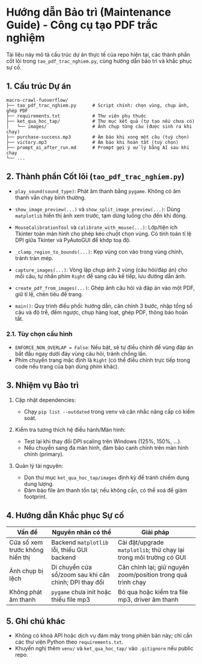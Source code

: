 # Hướng dẫn Bảo trì (Maintenance Guide) - Công cụ tạo PDF trắc nghiệm

Tài liệu này mô tả cấu trúc dự án thực tế của repo hiện tại, các thành phần cốt lõi trong `tao_pdf_trac_nghiem.py`, cùng hướng dẫn bảo trì và khắc phục sự cố.

## 1. Cấu trúc Dự án

```
macro-crawl-fuoverflow/
├── tao_pdf_trac_nghiem.py      # Script chính: chọn vùng, chụp ảnh, ghép PDF
├── requirements.txt            # Thư viện phụ thuộc
├── ket_qua_hoc_tap/            # Thư mục kết quả (tự tạo nếu chưa có)
│   └── images/                 # Ảnh chụp từng câu (được sinh ra khi chạy)
├── purchase-success.mp3        # Âm báo khi xong một câu (tuỳ chọn)
├── victory.mp3                 # Âm báo khi hoàn tất (tuỳ chọn)
├── prompt_ai_after_run.md      # Prompt gợi ý xử lý bằng AI sau khi chạy
└── ...
```

## 2. Thành phần Cốt lõi (`tao_pdf_trac_nghiem.py`)

 -  `play_sound(sound_type)`: Phát âm thanh bằng `pygame`. Không có âm thanh vẫn chạy bình thường.

 -  `show_image_preview(...)` và `show_split_image_preview(...)`: Dùng `matplotlib` hiển thị ảnh xem trước, tạm dừng luồng cho đến khi đóng.

 -  `MouseCalibrationTool` và `calibrate_with_mouse(...)`: Lớp/tiện ích Tkinter toàn màn hình cho phép kéo chuột chọn vùng. Có tính toán tỉ lệ DPI giữa Tkinter và PyAutoGUI để khớp toạ độ.

 -  `_clamp_region_to_bounds(...)`: Kẹp vùng con vào trong vùng chính, tránh tràn mép.

 -  `capture_images(...)`: Vòng lặp chụp ảnh 2 vùng (câu hỏi/đáp án) cho mỗi câu, tự nhấn phím `Right` để sang câu kế tiếp, lưu đường dẫn ảnh.

 -  `create_pdf_from_images(...)`: Ghép ảnh câu hỏi và đáp án vào một PDF, giữ tỉ lệ, chèn tiêu đề trang.

 -  `main()`: Quy trình điều phối: hướng dẫn, căn chỉnh 3 bước, nhập tổng số câu và độ trễ, đếm ngược, chụp hàng loạt, ghép PDF, thông báo hoàn tất.

### 2.1. Tùy chọn cấu hình

-  `ENFORCE_NON_OVERLAP = False`: Nếu bật, sẽ tự điều chỉnh để vùng đáp án bắt đầu ngay dưới đáy vùng câu hỏi, tránh chồng lấn.
-  Phím chuyển trang mặc định là `Right` (có thể điều chỉnh trực tiếp trong code nếu trang của bạn dùng phím khác).

## 3. Nhiệm vụ Bảo trì

1.  Cập nhật dependencies:
    -   Chạy `pip list --outdated` trong venv và cân nhắc nâng cấp có kiểm soát.

2.  Kiểm tra tương thích hệ điều hành/Màn hình:
    -   Test lại khi thay đổi DPI scaling trên Windows (125%, 150%, ...).
    -   Nếu chuyển sang đa màn hình, đảm bảo canh chỉnh trên màn hình chính (primary).

3.  Quản lý tài nguyên:
    -   Dọn thư mục `ket_qua_hoc_tap/images` định kỳ để tránh chiếm dụng dung lượng.
    -   Đảm bảo file âm thanh tồn tại; nếu không cần, có thể xoá để giảm footprint.

## 4. Hướng dẫn Khắc phục Sự cố

| Vấn đề | Nguyên nhân có thể | Giải pháp |
| --- | --- | --- |
| Cửa sổ xem trước không hiển thị | Backend `matplotlib` lỗi, thiếu GUI backend | Cài đặt/upgrade `matplotlib`; thử chạy lại trong môi trường có GUI |
| Ảnh chụp bị lệch | Di chuyển cửa sổ/zoom sau khi căn chỉnh; DPI thay đổi | Căn chỉnh lại; giữ nguyên zoom/position trong quá trình chạy |
| Không phát âm thanh | `pygame` chưa init hoặc thiếu file mp3 | Bỏ qua hoặc kiểm tra file mp3, driver âm thanh |

## 5. Ghi chú khác

-   Không có khoá API hoặc dịch vụ đám mây trong phiên bản này; chỉ cần các thư viện Python theo `requirements.txt`.
-   Khuyến nghị thêm `venv/` và `ket_qua_hoc_tap/` vào `.gitignore` nếu public repo.